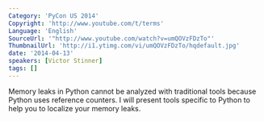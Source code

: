 ```yaml
---
Category: 'PyCon US 2014'
Copyright: 'http://www.youtube.com/t/terms'
Language: 'English'
SourceUrl: '"http://www.youtube.com/watch?v=umQOVzFDzTo"'
ThumbnailUrl: 'http://i1.ytimg.com/vi/umQOVzFDzTo/hqdefault.jpg'
date: '2014-04-13'
speakers: [Victor Stinner]
tags: []
---
```

Memory leaks in Python cannot be analyzed with traditional tools because Python uses reference counters. I will present tools specific to Python to help you to localize your memory leaks.